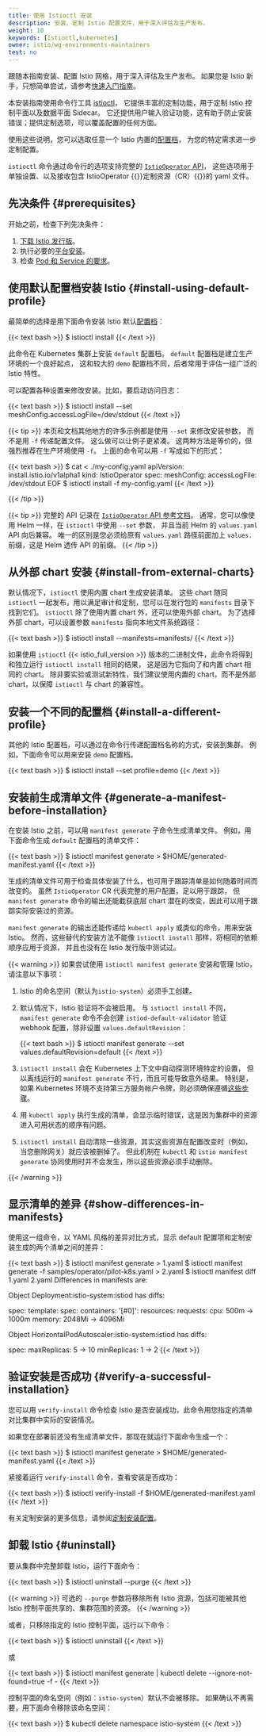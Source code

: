 ```yaml
---
title: 使用 Istioctl 安装
description: 安装、定制 Istio 配置文件，用于深入评估及生产发布。
weight: 10
keywords: [istioctl,kubernetes]
owner: istio/wg-environments-maintainers
test: no
---
```


跟随本指南安装、配置 Istio 网格，用于深入评估及生产发布。
如果您是 Istio 新手，只想简单尝试，请参考[快速入门指南](/zh/docs/setup/getting-started)。

本安装指南使用命令行工具 [istioctl](/zh/docs/reference/commands/istioctl/)，
它提供丰富的定制功能，用于定制 Istio 控制平面以及数据平面 Sidecar。
它还提供用户输入验证功能，这有助于防止安装错误；提供定制选项，可以覆盖配置的任何方面。

使用这些说明，您可以选取任意一个 Istio 内置的[配置档](/zh/docs/setup/additional-setup/config-profiles/)，
为您的特定需求进一步定制配置。

`istioctl` 命令通过命令行的选项支持完整的
[`IstioOperator` API](/zh/docs/reference/config/istio.operator.v1alpha1/)，
这些选项用于单独设置、以及接收包含 IstioOperator {{<gloss CRD>}}定制资源（CR）{{</gloss>}}的 yaml 文件。

## 先决条件 {#prerequisites}

开始之前，检查下列先决条件：

1. [下载 Istio 发行版](/zh/docs/setup/additional-setup/download-istio-release/)。
1. 执行必要的[平台安装](/zh/docs/setup/platform-setup/)。
1. 检查 [Pod 和 Service 的要求](/zh/docs/ops/deployment/application-requirements/)。

## 使用默认配置档安装 Istio {#install-using-default-profile}

最简单的选择是用下面命令安装 Istio 默认[配置档](/zh/docs/setup/additional-setup/config-profiles/)：

{{< text bash >}}
$ istioctl install
{{< /text >}}

此命令在 Kubernetes 集群上安装 `default` 配置档。
`default` 配置档是建立生产环境的一个良好起点，
这和较大的 `demo` 配置档不同，后者常用于评估一组广泛的 Istio 特性。

可以配置各种设置来修改安装。比如，要启动访问日志：

{{< text bash >}}
$ istioctl install --set meshConfig.accessLogFile=/dev/stdout
{{< /text >}}

{{< tip >}}
本页和文档其他地方的许多示例都是使用 `--set` 来修改安装参数，
而不是用 `-f` 传递配置文件。
这么做可以让例子更紧凑。
这两种方法是等价的，但强烈推荐在生产环境使用 `-f`。
上面的命令可以用 `-f` 写成如下的形式：

{{< text bash >}}
$ cat <<EOF > ./my-config.yaml
apiVersion: install.istio.io/v1alpha1
kind: IstioOperator
spec:
  meshConfig:
    accessLogFile: /dev/stdout
EOF
$ istioctl install -f my-config.yaml
{{< /text >}}

{{< /tip >}}

{{< tip >}}
完整的 API 记录在 [`IstioOperator` API 参考文档](/zh/docs/reference/config/istio.operator.v1alpha1/)。
通常，您可以像使用 Helm 一样，在 `istioctl` 中使用 `--set` 参数，
并且当前 Helm 的 `values.yaml` API 向后兼容。
唯一的区别是您必须给原有 `values.yaml` 路径前面加上 `values.` 前缀，这是 Helm 透传 API 的前缀。
{{< /tip >}}

## 从外部 chart 安装 {#install-from-external-charts}

默认情况下，`istioctl` 使用内置 chart 生成安装清单。
这些 chart 随同 `istioctl` 一起发布，用以满足审计和定制，您可以在发行包的 `manifests` 目录下找到它们。
`istioctl` 除了使用内置 chart 外，还可以使用外部 chart。
为了选择外部 chart，可以设置参数 `manifests` 指向本地文件系统路径：

{{< text bash >}}
$ istioctl install --manifests=manifests/
{{< /text >}}

如果使用 `istioctl` {{< istio_full_version >}} 版本的二进制文件，此命令将得到和独立运行 `istioctl install` 相同的结果，
这是因为它指向了和内置 chart 相同的 chart。
除非要实验或测试新特性，我们建议使用内置的 chart，而不是外部 chart，以保障 `istioctl` 与 chart 的兼容性。

## 安装一个不同的配置档 {#install-a-different-profile}

其他的 Istio 配置档，可以通过在命令行传递配置档名称的方式，安装到集群。
例如，下面命令可以用来安装 `demo` 配置档。

{{< text bash >}}
$ istioctl install --set profile=demo
{{< /text >}}

## 安装前生成清单文件 {#generate-a-manifest-before-installation}

在安装 Istio 之前，可以用 `manifest generate` 子命令生成清单文件。
例如，用下面命令生成 `default` 配置档的清单文件：

{{< text bash >}}
$ istioctl manifest generate > $HOME/generated-manifest.yaml
{{< /text >}}

生成的清单文件可用于检查具体安装了什么，也可用于跟踪清单是如何随着时间而改变的。
虽然 `IstioOperator` CR 代表完整的用户配置，足以用于跟踪，
但 `manifest generate` 命令的输出还能截获底层 chart 潜在的改变，因此可以用于跟踪实际安装过的资源。

`manifest generate` 的输出还能传递给 `kubectl apply` 或类似的命令，用来安装 Istio。
然而，这些替代的安装方法不能像 `istioctl install` 那样，将相同的依赖顺序应用于资源，
并且也没有在 Istio 发行版中测试过。

{{< warning >}}
如果尝试使用 `istioctl manifest generate` 安装和管理 Istio，请注意以下事项：

1. Istio 的命名空间（默认为`istio-system`）必须手工创建。

1. 默认情况下，Istio 验证将不会被启用。
   与 `istioctl install` 不同，`manifest generate` 命令不会创建 `istiod-default-validator` 验证 webhook 配置，除非设置 `values.defaultRevision`：

    {{< text bash >}}
    $ istioctl manifest generate --set values.defaultRevision=default
    {{< /text >}}

1. `istioctl install` 会在 Kubernetes 上下文中自动探测环境特定的设置，
   但以离线运行的 `manifest generate` 不行，而且可能导致意外结果。
   特别是，如果 Kubernetes 环境不支持第三方服务帐户令牌，则必须确保遵循[这些步骤](/zh/docs/ops/best-practices/security/#configure-third-party-service-account-tokens)。

1. 用 `kubectl apply` 执行生成的清单，会显示临时错误，这是因为集群中的资源进入可用状态的顺序有问题。

1. `istioctl install` 自动清除一些资源，其实这些资源在配置改变时（例如，当您删除网关）就应该被删掉了。
   但此机制在 `kubectl` 和 `istio manifest generate` 协同使用时并不会发生，所以这些资源必须手动删除。

{{< /warning >}}

## 显示清单的差异 {#show-differences-in-manifests}

使用这一组命令，以 YAML 风格的差异对比方式，显示 default 配置项和定制安装生成的两个清单之间的差异：

{{< text bash >}}
$ istioctl manifest generate > 1.yaml
$ istioctl manifest generate -f samples/operator/pilot-k8s.yaml > 2.yaml
$ istioctl manifest diff 1.yaml 2.yaml
Differences in manifests are:


Object Deployment:istio-system:istiod has diffs:

spec:
  template:
    spec:
      containers:
        '[#0]':
          resources:
            requests:
              cpu: 500m -> 1000m
              memory: 2048Mi -> 4096Mi


Object HorizontalPodAutoscaler:istio-system:istiod has diffs:

spec:
  maxReplicas: 5 -> 10
  minReplicas: 1 -> 2
{{< /text >}}

## 验证安装是否成功 {#verify-a-successful-installation}

您可以用 `verify-install` 命令检查 Istio 是否安装成功，此命令用您指定的清单对比集群中实际的安装情况。

如果您在部署前还没有生成清单文件，那现在就运行下面命令生成一个：

{{< text bash >}}
$ istioctl manifest generate <your original installation options> > $HOME/generated-manifest.yaml
{{< /text >}}

紧接着运行 `verify-install` 命令，查看安装是否成功：

{{< text bash >}}
$ istioctl verify-install -f $HOME/generated-manifest.yaml
{{< /text >}}

有关定制安装的更多信息，请参阅[定制安装配置](/zh/docs/setup/additional-setup/customize-installation/)。

## 卸载 Istio {#uninstall}

要从集群中完整卸载 Istio，运行下面命令：

{{< text bash >}}
$ istioctl uninstall --purge
{{< /text >}}

{{< warning >}}
可选的 `--purge` 参数将移除所有 Istio 资源，包括可能被其他 Istio 控制平面共享的、集群范围的资源。
{{< /warning >}}

或者，只移除指定的 Istio 控制平面，运行以下命令：

{{< text bash >}}
$ istioctl uninstall <your original installation options>
{{< /text >}}

或

{{< text bash >}}
$ istioctl manifest generate <your original installation options> | kubectl delete --ignore-not-found=true -f -
{{< /text >}}

控制平面的命名空间（例如：`istio-system`）默认不会被移除。
如果确认不再需要，用下面命令移除该命名空间：

{{< text bash >}}
$ kubectl delete namespace istio-system
{{< /text >}}
